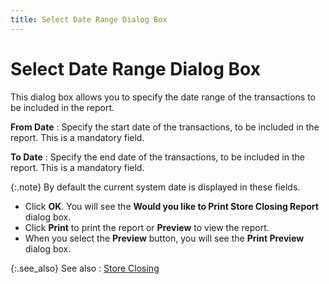 ```yaml
---
title: Select Date Range Dialog Box
---
```


# Select Date Range Dialog Box


This dialog box allows you to specify the date range of the transactions  to be included in the report.


**From Date**
: Specify the start date of the transactions, to be  included in the report. This is a mandatory field.


**To Date**
: Specify the end date of the transactions, to be  included in the report. This is a mandatory field.


{:.note}
By  default the current system date is displayed in these fields.

- Click **OK**. You will see the **Would 
 you like to Print Store Closing Report** dialog box.
- Click **Print** to print the report or **Preview** to view the report.
- When you select  the **Preview** button, you will see  the **Print Preview** dialog box.



{:.see_also}
See also
: [Store Closing]({{site.pos_baseurl}}/point-of-sale-reports/store-closing-report/store_closing_report_pos.html)
